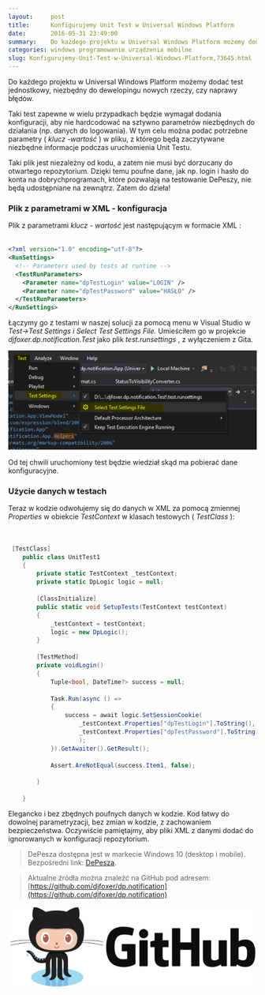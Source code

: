 ```yaml
---
layout:     post
title:      Konfigurujemy Unit Test w Universal Windows Platform
date:       2016-05-31 23:49:00
summary:    Do każdego projektu w Universal Windows Platform możemy dodać test jednostkowy, niezbędny do dewelopingu nowych rzeczy, czy naprawy błędów.Taki test zapewne w wielu przypadkach będzie wymagał dodania konfiguracji, aby nie hardcodować na sztywno parametrów niezbędnych do działania (np. danych do logowania). W tym celu można podać potrzebne parametry (klucz -wartość) w pliku, z którego będą zaczytyw...
categories: windows programowanie urządzenia mobilne
slug: Konfigurujemy-Unit-Test-w-Universal-Windows-Platform,73645.html
---
```




Do każdego projektu w Universal Windows Platform możemy dodać test jednostkowy, niezbędny do dewelopingu nowych rzeczy, czy naprawy błędów.

Taki test zapewne w wielu przypadkach będzie wymagał dodania konfiguracji, aby nie hardcodować na sztywno parametrów niezbędnych do działania (np. danych do logowania). W tym celu można podać potrzebne parametry ( *klucz -wartość* ) w pliku, z którego będą zaczytywane niezbędne informacje podczas uruchomienia Unit Testu.

Taki plik jest niezależny od kodu, a zatem nie musi być dorzucany do otwartego repozytorium. Dzięki temu poufne dane, jak np. login i hasło do konta na dobrychprogramach, które pozwalają na testowanie DePeszy, nie będą udostępniane na zewnątrz. Zatem do dzieła!


### Plik z parametrami w XML - konfiguracja


Plik z parametrami  *klucz - wartość*  jest następującym w formacie XML :


```xml

<?xml version="1.0" encoding="utf-8"?>
<RunSettings>
  <!-- Parameters used by tests at runtime -->
  <TestRunParameters>
    <Parameter name="dpTestLogin" value="LOGIN" />
    <Parameter name="dpTestPassword" value="HASŁO" />
  </TestRunParameters>
</RunSettings>

```


Łączymy go z testami w naszej solucji za pomocą menu w Visual Studio w  *Test->Test Settings i Select Test Settings File.*  Umieściłem go w projekcie  *djfoxer.dp.notification.Test*  jako plik  *test.runsettings* , z wyłączeniem z Gita.


![desk](https://raw.githubusercontent.com/djfoxer/djfoxer.github.io/master/_img/2016-5-31-_37_/g_-_608x405_-_-_73645x20160601012035_0.PNG)


Od tej chwili uruchomiony test będzie wiedział skąd ma pobierać dane konfiguracyjne.


### Użycie danych w testach


Teraz w kodzie odwołujemy się do danych w XML za pomocą zmiennej  *Properties*  w obiekcie  *TestContext*  w klasach testowych ( *TestClass* ):


```csharp


 [TestClass]
    public class UnitTest1
    {
        private static TestContext _testContext;
        private static DpLogic logic = null;

        [ClassInitialize]
        public static void SetupTests(TestContext testContext)
        {
            _testContext = testContext;
            logic = new DpLogic();
        }

        [TestMethod]
        private voidLogin()
        {
            Tuple<bool, DateTime?> success = null;

            Task.Run(async () =>
            {
                success = await logic.SetSessionCookie(
                    _testContext.Properties["dpTestLogin"].ToString(),
                    _testContext.Properties["dpTestPassword"].ToString()
                    );
            }).GetAwaiter().GetResult();

            Assert.AreNotEqual(success.Item1, false);

        }

    }

```


Elegancko i bez zbędnych poufnych danych w kodzie. Kod łatwy do dowolnej parametryzacji, bez zmian w kodzie, z zachowaniem bezpieczeństwa. Oczywiście pamiętajmy, aby pliki XML z danymi dodać do ignorowanych w konfiguracji repozytorium.




> DePesza dostępna jest w markecie Windows 10 (desktop i mobile). Bezpośredni link: [DePesza](https://www.microsoft.com/pl-pl/store/apps/depesza/9nblggh4nvs2).


> Aktualne źródła można znaleźć na GitHub pod adresem:
> [https://github.com/djfoxer/dp.notification](https://github.com/djfoxer/dp.notification)

![desk](https://raw.githubusercontent.com/djfoxer/djfoxer.github.io/master/_img/2016-5-31-_37_/g_-_608x405_-_-_73645x20160601012025_0.png)
